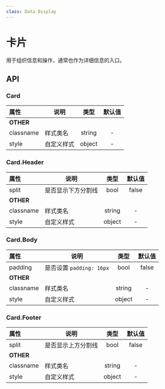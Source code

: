 ```yaml
---
class: Data Display
---
```


# 卡片

用于组织信息和操作，通常也作为详细信息的入口。

## API

### Card

| 属性        | 说明                                |   类型   |   默认值   |
| :-------- | --------------------------------- | :----: | :-----: |
| **OTHER** |                                   |        |         |
| classname | 样式类名                              | string |    -    |
| style     | 自定义样式                             | object |    -    |

### Card.Header

| 属性        | 说明                                |   类型   |   默认值   |
| :-------- | --------------------------------- | :----: | :-----: |
| split | 是否显示下方分割线                              | bool |    false    |
| **OTHER** |                                   |        |         |
| classname | 样式类名                              | string |    -    |
| style     | 自定义样式                             | object |    -    |

### Card.Body

| 属性        | 说明                                |   类型   |   默认值   |
| :-------- | --------------------------------- | :----: | :-----: |
| padding | 是否设置 `padding: 16px`                              | bool |    false    |
| **OTHER** |                                   |        |         |
| classname | 样式类名                              | string |    -    |
| style     | 自定义样式                             | object |    -    |

### Card.Footer

| 属性        | 说明                                |   类型   |   默认值   |
| :-------- | --------------------------------- | :----: | :-----: |
| split | 是否显示上方分割线                              | bool |    false    |
| **OTHER** |                                   |        |         |
| classname | 样式类名                              | string |    -    |
| style     | 自定义样式                             | object |    -    |